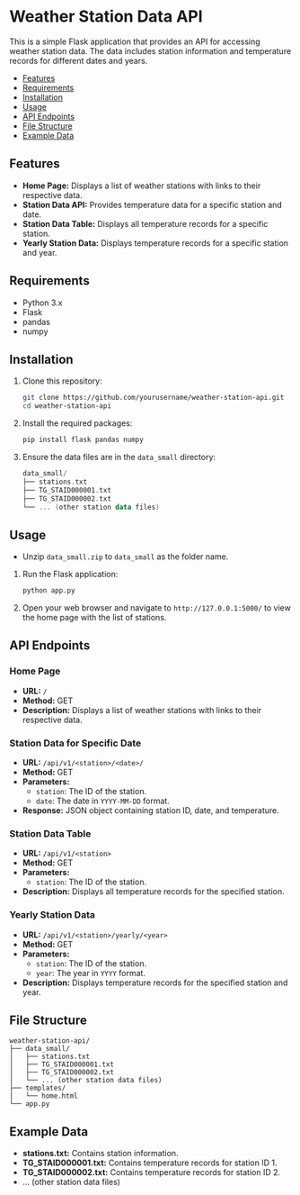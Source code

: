 # Weather Station Data API

This is a simple Flask application that provides an API for accessing weather station data. The data includes station information and temperature records for different dates and years.

- [Features](#features)
- [Requirements](#requirements)
- [Installation](#installation)
- [Usage](#usage)
- [API Endpoints](#api-endpoints)
- [File Structure](#file-structure)
- [Example Data](#example-data)

## Features

- **Home Page:** Displays a list of weather stations with links to their respective data.
- **Station Data API:** Provides temperature data for a specific station and date.
- **Station Data Table:** Displays all temperature records for a specific station.
- **Yearly Station Data:** Displays temperature records for a specific station and year.

## Requirements

- Python 3.x
- Flask
- pandas
- numpy

## Installation

1. Clone this repository:

   ```bash
   git clone https://github.com/yourusername/weather-station-api.git
   cd weather-station-api
   ```

2. Install the required packages:

   ```bash
   pip install flask pandas numpy
   ```

3. Ensure the data files are in the `data_small` directory:

   ```kotlin
   data_small/
   ├── stations.txt
   ├── TG_STAID000001.txt
   ├── TG_STAID000002.txt
   └── ... (other station data files)
   ```

## Usage

- Unzip `data_small.zip` to `data_small` as the folder name.

1. Run the Flask application:

   ```bash
   python app.py
   ```

2. Open your web browser and navigate to `http://127.0.0.1:5000/` to view the home page with the list of stations.

## API Endpoints

### Home Page

- **URL:** `/`
- **Method:** GET
- **Description:** Displays a list of weather stations with links to their respective data.

### Station Data for Specific Date

- **URL:** `/api/v1/<station>/<date>/`
- **Method:** GET
- **Parameters:**
  - `station`: The ID of the station.
  - `date`: The date in `YYYY-MM-DD` format.
- **Response:** JSON object containing station ID, date, and temperature.

### Station Data Table

- **URL:** `/api/v1/<station>`
- **Method:** GET
- **Parameters:**
  - `station`: The ID of the station.
- **Description:** Displays all temperature records for the specified station.

### Yearly Station Data

- **URL:** `/api/v1/<station>/yearly/<year>`
- **Method:** GET
- **Parameters:**
  - `station`: The ID of the station.
  - `year`: The year in `YYYY` format.
- **Description:** Displays temperature records for the specified station and year.

## File Structure

```arduino
weather-station-api/
├── data_small/
│   ├── stations.txt
│   ├── TG_STAID000001.txt
│   ├── TG_STAID000002.txt
│   └── ... (other station data files)
├── templates/
│   └── home.html
└── app.py
```

## Example Data

- **stations.txt:** Contains station information.
- **TG_STAID000001.txt:** Contains temperature records for station ID 1.
- **TG_STAID000002.txt:** Contains temperature records for station ID 2.
- ... (other station data files)
